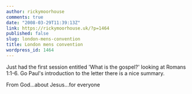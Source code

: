 ```yaml
---
author: rickymoorhouse
comments: true
date: "2008-03-29T11:39:13Z"
link: https://rickymoorhouse.uk/?p=1464
published: false
slug: london-mens-convention
title: London mens convention
wordpress_id: 1464
---
```


Just had the first session entitled 'What is the gospel?' looking at Romans 1:1-6. Go Paul's introduction to the letter there is a nice summary. 

From God...about Jesus...for everyone

